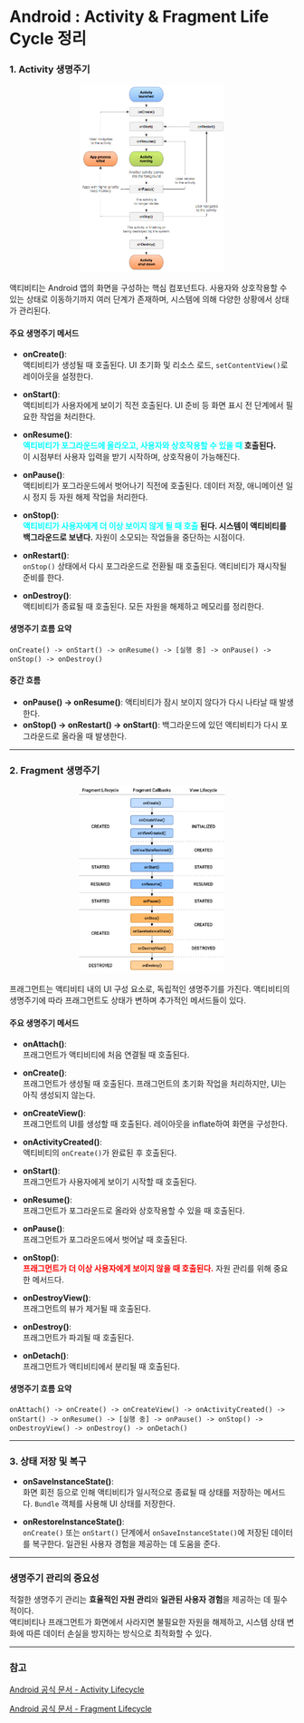 # Android : Activity & Fragment Life Cycle 정리

### 1. Activity 생명주기

<div align="center">
  <img src="./000_images/001_1.png" alt="Android Life Cycle" width="258" height="331">
</div>

액티비티는 Android 앱의 화면을 구성하는 핵심 컴포넌트다. 사용자와 상호작용할 수 있는 상태로 이동하기까지 여러 단계가 존재하며, 시스템에 의해 다양한 상황에서 상태가 관리된다.

#### 주요 생명주기 메서드

- **onCreate()**:  
  액티비티가 생성될 때 호출된다. UI 초기화 및 리소스 로드, `setContentView()`로 레이아웃을 설정한다.
  
- **onStart()**:  
  액티비티가 사용자에게 보이기 직전 호출된다. UI 준비 등 화면 표시 전 단계에서 필요한 작업을 처리한다.
  
- **onResume()**:  
  <span style="color:aqua">**액티비티가 포그라운드에 올라오고, 사용자와 상호작용할 수 있을 때</span> 호출된다.**  
  이 시점부터 사용자 입력을 받기 시작하며, 상호작용이 가능해진다.
  
- **onPause()**:  
  액티비티가 포그라운드에서 벗어나기 직전에 호출된다. 데이터 저장, 애니메이션 일시 정지 등 자원 해제 작업을 처리한다.
  
- **onStop()**:  
  <span style="color:aqua">**액티비티가 사용자에게 더 이상 보이지 않게 될 때 호출</span> 된다. 시스템이 액티비티를 백그라운드로 보낸다.** 
  자원이 소모되는 작업들을 중단하는 시점이다.
  
- **onRestart()**:  
  `onStop()` 상태에서 다시 포그라운드로 전환될 때 호출된다. 액티비티가 재시작될 준비를 한다.
  
- **onDestroy()**:  
  액티비티가 종료될 때 호출된다. 모든 자원을 해제하고 메모리를 정리한다.

#### 생명주기 흐름 요약

```
onCreate() -> onStart() -> onResume() -> [실행 중] -> onPause() -> onStop() -> onDestroy()
```

#### 중간 흐름
- **onPause() -> onResume()**: 액티비티가 잠시 보이지 않다가 다시 나타날 때 발생한다.
- **onStop() -> onRestart() -> onStart()**: 백그라운드에 있던 액티비티가 다시 포그라운드로 올라올 때 발생한다.

---

### 2. Fragment 생명주기

<div align="center">
  <img src="./000_images/001_2.png" alt="Android Life Cycle" width="258" height="331">
</div>


프래그먼트는 액티비티 내의 UI 구성 요소로, 독립적인 생명주기를 가진다. 액티비티의 생명주기에 따라 프래그먼트도 상태가 변하며 추가적인 메서드들이 있다.

#### 주요 생명주기 메서드

- **onAttach()**:  
  프래그먼트가 액티비티에 처음 연결될 때 호출된다.
  
- **onCreate()**:  
  프래그먼트가 생성될 때 호출된다. 프래그먼트의 초기화 작업을 처리하지만, UI는 아직 생성되지 않는다.
  
- **onCreateView()**:  
  프래그먼트의 UI를 생성할 때 호출된다. 레이아웃을 inflate하여 화면을 구성한다.
  
- **onActivityCreated()**:  
  액티비티의 `onCreate()`가 완료된 후 호출된다.
  
- **onStart()**:  
  프래그먼트가 사용자에게 보이기 시작할 때 호출된다.
  
- **onResume()**:  
  프래그먼트가 포그라운드로 올라와 상호작용할 수 있을 때 호출된다.
  
- **onPause()**:  
  프래그먼트가 포그라운드에서 벗어날 때 호출된다.
  
- **onStop()**:  
  <span style="color:red">**프래그먼트가 더 이상 사용자에게 보이지 않을 때 호출된다.**</span> 자원 관리를 위해 중요한 메서드다.
  
- **onDestroyView()**:  
  프래그먼트의 뷰가 제거될 때 호출된다.
  
- **onDestroy()**:  
  프래그먼트가 파괴될 때 호출된다.
  
- **onDetach()**:  
  프래그먼트가 액티비티에서 분리될 때 호출된다.

#### 생명주기 흐름 요약

```
onAttach() -> onCreate() -> onCreateView() -> onActivityCreated() -> onStart() -> onResume() -> [실행 중] -> onPause() -> onStop() -> onDestroyView() -> onDestroy() -> onDetach()
```

---

### 3. 상태 저장 및 복구

- **onSaveInstanceState()**:  
  화면 회전 등으로 인해 액티비티가 일시적으로 종료될 때 상태를 저장하는 메서드다. `Bundle` 객체를 사용해 UI 상태를 저장한다.
  
- **onRestoreInstanceState()**:  
  `onCreate()` 또는 `onStart()` 단계에서 `onSaveInstanceState()`에 저장된 데이터를 복구한다. 일관된 사용자 경험을 제공하는 데 도움을 준다.

---

### 생명주기 관리의 중요성

적절한 생명주기 관리는 **효율적인 자원 관리**와 **일관된 사용자 경험**을 제공하는 데 필수적이다.  
액티비티나 프래그먼트가 화면에서 사라지면 불필요한 자원을 해제하고, 시스템 상태 변화에 따른 데이터 손실을 방지하는 방식으로 최적화할 수 있다.

---

### 참고
[Android 공식 문서 - Activity Lifecycle](https://developer.android.com/guide/components/activities/activity-lifecycle?hl=ko)

[Android 공식 문서 - Fragment Lifecycle](https://developer.android.com/guide/fragments/lifecycle?hl=ko)